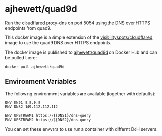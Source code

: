 # ajhewett/quad9d

Run the cloudflared proxy-dns on port 5054 using the DNS over HTTPS endpoints from quad9.

This docker image is a simple extension of the [visibilityspots/cloudflared](https://hub.docker.com/r/visibilityspots/cloudflared/) image to use the quad9 DNS over HTTPS endpoints.

The docker image is published to [ajhewett/quad9d](https://hub.docker.com/r/ajhewett/quad9d) on Docker Hub and can be pulled there:
```
docker pull ajhewett/quad9d
```

## Environment Variables

The following environment variables are available (together with defaults):
```
ENV DNS1 9.9.9.9
ENV DNS2 149.112.112.112

ENV UPSTREAM1 https://${DNS1}/dns-query
ENV UPSTREAM2 https://${DNS2}/dns-query
```

You can set these envvars to use run a container with differnt DoH servers. 

